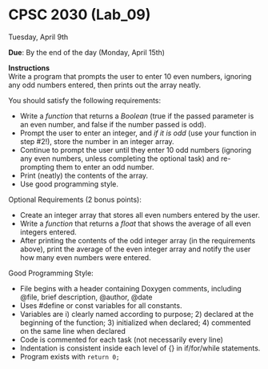 # CPSC 2030 (Lab_09)

Tuesday, April 9th

**Due**: By the end of the day (Monday, April 15th)

**Instructions**  
Write a program that prompts the user to enter 10 even numbers, ignoring any odd numbers entered, then prints out the array neatly.

You should satisfy the following requirements:
- Write a *function* that returns a *Boolean* (true if the passed parameter is an even number, and false if the number passed is odd).
- Prompt the user to enter an integer, and *if it is odd* (use your function in step #2!), store the number in an integer array.
- Continue to prompt the user until they enter 10 odd numbers (ignoring any even numbers, unless completing the optional task) and re-prompting them to enter an odd number.
- Print (neatly) the contents of the array.
- Use good programming style.

Optional Requirements (2 bonus points):
- Create an integer array that stores all even numbers entered by the user.
- Write a *function* that returns a *float* that shows the average of all even integers entered.
- After printing the contents of the odd integer array (in the requirements above), print the average of the even integer array and notify the user how many even numbers were entered.

Good Programming Style:
- File begins with a header containing Doxygen comments, including @file, brief description, @author, @date
- Uses #define or const variables for all constants.
- Variables are i) clearly named according to purpose; 2) declared at the beginning of the function; 3) initialized when declared; 4) commented on the same line when declared
- Code is commented for each task (not necessarily every line)
- Indentation is consistent inside each level of {} in if/for/while statements.
- Program exists with `return 0;`

